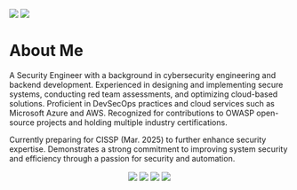 ![](https://img.shields.io/github/last-commit/dextermallo/dextermallo)
![](https://komarev.com/ghpvc/?username=dextermallo&label=views)

# About Me

A Security Engineer with a background in cybersecurity engineering and backend development. Experienced in designing and implementing secure systems, conducting red team assessments, and optimizing cloud-based solutions. Proficient in DevSecOps practices and cloud services such as Microsoft Azure and AWS. Recognized for contributions to OWASP open-source projects and holding multiple industry certifications. 

Currently preparing for CISSP (Mar. 2025) to further enhance security expertise. Demonstrates a strong commitment to improving system security and efficiency through a passion for security and automation.

<div align="center">
  <a href="https://www.linkedin.com/in/dexter-chang" target="blank"><img align="center" src="https://img.shields.io/badge/Dexter Chang-0077B5?style=for-the-badge&logo=linkedin&logoColor=white"/></a>
  <a href="mailto:dextermallo@pm.me" target="blank"><img align="center" src="https://img.shields.io/badge/dextermallo@pm.me-D14836?style=for-the-badge&logo=protonmail&logoColor=white" /></a>
  <a href="https://www.github.com/dextermallo" target="blank"><img align="center" src="https://img.shields.io/badge/dextermallo-100000?style=for-the-badge&logo=github&logoColor=white" /></a>
  <a href="http://keyserver.ubuntu.com/pks/lookup?search=dextermallo%40gmail.com&fingerprint=on&op=index" target="blank"><img align="center" src="https://img.shields.io/badge/GPG-aabb3c?style=for-the-badge&logo=letsencrypt&logoColor=white" /></a>
</div>

